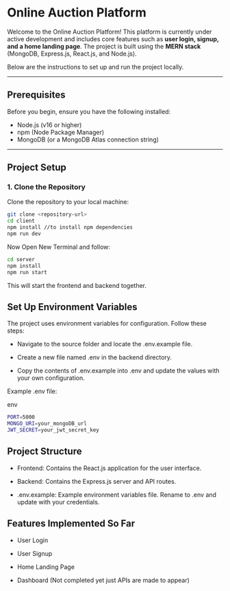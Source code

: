 # Online Auction Platform

Welcome to the Online Auction Platform! This platform is currently under active development and includes core features such as **user login, signup, and a home landing page**. The project is built using the **MERN stack** (MongoDB, Express.js, React.js, and Node.js).

Below are the instructions to set up and run the project locally.

---

## Prerequisites

Before you begin, ensure you have the following installed:

- Node.js (v16 or higher)
- npm (Node Package Manager)
- MongoDB (or a MongoDB Atlas connection string)

---

## Project Setup

### 1. Clone the Repository

Clone the repository to your local machine:

```bash
git clone <repository-url>
cd client
npm install //to install npm dependencies
npm run dev
```

Now Open New Terminal and follow:

```bash
cd server
npm install
npm run start
```

This will start the frontend and backend together.

## Set Up Environment Variables

The project uses environment variables for configuration. Follow these steps:

- Navigate to the source folder and locate the .env.example file.

- Create a new file named .env in the backend directory.

- Copy the contents of .env.example into .env and update the values with your own configuration.

Example .env file:

env

```bash
PORT=5000
MONGO_URI=your_mongoDB_url
JWT_SECRET=your_jwt_secret_key
```

## Project Structure

- Frontend: Contains the React.js application for the user interface.

- Backend: Contains the Express.js server and API routes.

- .env.example: Example environment variables file. Rename to .env and update with your credentials.

## Features Implemented So Far
- User Login

- User Signup

- Home Landing Page

- Dashboard (Not completed yet just APIs are made to appear)